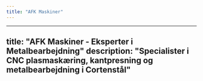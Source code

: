 ```yaml
---
title: "AFK Maskiner"
---
```


---
title: "AFK Maskiner - Eksperter i Metalbearbejdning"
description: "Specialister i CNC plasmaskæring, kantpresning og metalbearbejdning i Cortenstål"
--- 
